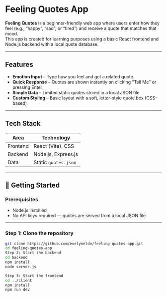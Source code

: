 # Feeling Quotes App

**Feeling Quotes** is a beginner-friendly web app where users enter how they feel (e.g., “happy”, “sad”, or “tired”) and receive a quote that matches that mood.  
This app is created for learning purposes using a basic React frontend and Node.js backend with a local quote database.

---

## Features

- **Emotion Input** – Type how you feel and get a related quote
- **Quick Response** – Quotes are shown instantly on clicking "Tell Me" or pressing Enter
- **Simple Data** – Limited static quotes stored in a local JSON file
- **Custom Styling** – Basic layout with a soft, letter-style quote box (CSS-based)

---

## Tech Stack

| Area       | Technology         |
|------------|---------------------|
| Frontend   | React (Vite), CSS   |
| Backend    | Node.js, Express.js |
| Data       | Static `quotes.json` |

---

## 🚀 Getting Started

### Prerequisites

- Node.js installed  
- No API keys required — quotes are served from a local JSON file

---

### Step 1: Clone the repository

```bash
git clone https://github.com/evelyneldo/feeling-quotes-app.git
cd feeling-quotes-app
Step 2: Start the backend
cd backend
npm install
node server.js

Step 3: Start the frontend
cd ../client
npm install
npm run dev

